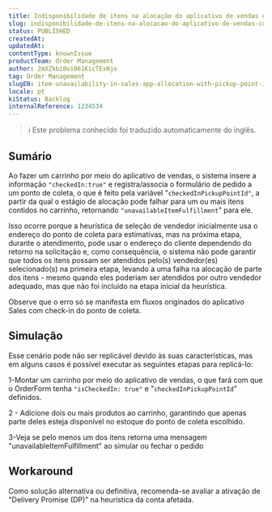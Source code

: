 ```yaml
---
title: Indisponibilidade de itens na alocação do aplicativo de vendas com ponto de coleta (heurística inadequada na seleção de vendedores)
slug: indisponibilidade-de-itens-na-alocacao-do-aplicativo-de-vendas-com-ponto-de-coleta-heuristica-inadequada-na-selecao-de-vendedores
status: PUBLISHED
createdAt: 
updatedAt: 
contentType: knownIssue
productTeam: Order Management
author: 2mXZkbi0oi061KicTExNjo
tag: Order Management
slugEN: item-unavailability-in-sales-app-allocation-with-pickup-point-inadequate-heuristic-in-selecting-sellers
locale: pt
kiStatus: Backlog
internalReference: 1234534
---
```


>ℹ️ Este problema conhecido foi traduzido automaticamente do inglês.

## Sumário


Ao fazer um carrinho por meio do aplicativo de vendas, o sistema insere a informação `"checkedIn:true"` e registra/associa o formulário de pedido a um ponto de coleta, o que é feito pela variável "`checkedInPickupPointId"`, a partir da qual o estágio de alocação pode falhar para um ou mais itens contidos no carrinho, retornando `"unavailableItemFulfillment`" para ele.

Isso ocorre porque a heurística de seleção de vendedor inicialmente usa o endereço do ponto de coleta para estimativas, mas na próxima etapa, durante o atendimento, pode usar o endereço do cliente dependendo do retorno na solicitação e, como consequência, o sistema não pode garantir que todos os itens possam ser atendidos pelo(s) vendedor(es) selecionado(s) na primeira etapa, levando a uma falha na alocação de parte dos itens - mesmo quando eles poderiam ser atendidos por outro vendedor adequado, mas que não foi incluído na etapa inicial da heurística.

Observe que o erro só se manifesta em fluxos originados do aplicativo Sales com check-in do ponto de coleta.
## Simulação


Esse cenário pode não ser replicável devido às suas características, mas em alguns casos é possível executar as seguintes etapas para replicá-lo:

1-Montar um carrinho por meio do aplicativo de vendas, o que fará com que o OrderForm tenha `"isCheckedIn: true"` e "`checkedInPickupPointId`" definidos.

2 - Adicione dois ou mais produtos ao carrinho, garantindo que apenas parte deles esteja disponível no estoque do ponto de coleta escolhido.

3-Veja se pelo menos um dos itens retorna uma mensagem "unavailableItemFulfillment" ao simular ou fechar o pedido
## Workaround


Como solução alternativa ou definitiva, recomenda-se avaliar a ativação de "Delivery Promise (DP)" na heurística da conta afetada.




